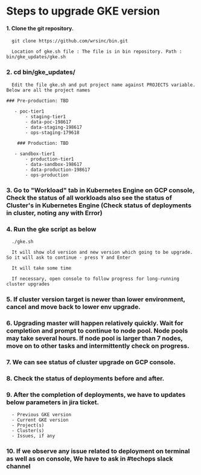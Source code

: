 # Steps to upgrade GKE version

#### 1. Clone the git repository. 
	  
	  git clone https://github.com/wrsinc/bin.git
      
	  Location of gke.sh file : The file is in bin repository. Path : bin/gke_updates/gke.sh
	
### 2. cd bin/gke_updates/
	 
	  Edit the file gke.sh and put project name against PROJECTS variable. Below are all the project names

	### Pre-production: TBD
       
	   - poc-tier1
           - staging-tier1
           - data-poc-198617
           - data-staging-198617
           - ops-staging-179618
      
        ### Production: TBD
       
	   - sandbox-tier1
           - production-tier1
           - data-sandbox-198617
           - data-production-198617
           - ops-production

	   
### 3. Go to "Workload" tab in Kubernetes Engine on GCP console, Check the status of all workloads also see the status of Cluster's in Kubernetes Engine (Check status of deployments in cluster, noting any with Error) 


### 4. Run the gke script as below
   
      ./gke.sh
   
      It will show old version and new version which going to be upgrade. So it will ask to continue - press Y and Enter
   
      It will take some time   
   
      If necessary, open console to follow progress for long-running cluster upgrades
   

### 5. If cluster version target is newer than lower environment, cancel and move back to lower env upgrade.


### 6. Upgrading master will happen relatively quickly. Wait for completion and prompt to continue to node pool. Node pools may take several hours. If node pool is larger than 7 nodes, move on to other tasks and intermittently check on progress.


### 7. We can see status of cluster upgrade on GCP console.     


### 8. Check the status of deployments before and after.


### 9. After the completion of deployments, we have to updates below parameters in jira ticket.

      - Previous GKE version
      - Current GKE version
      - Project(s)
      - Cluster(s)
      - Issues, if any

	  
### 10. If we observe any issue related to deployment on terminal as well as on console, We have to ask in #techops slack channel  
